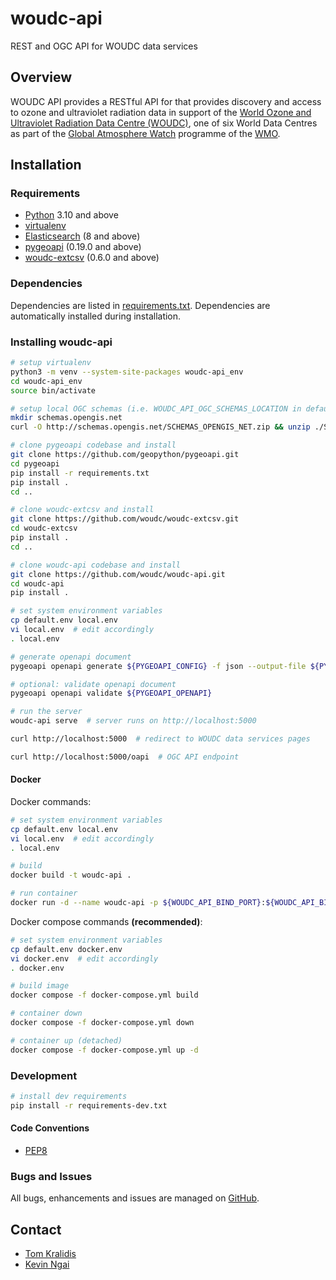 # woudc-api

REST and OGC API for WOUDC data services

## Overview

WOUDC API provides a RESTful API for that provides discovery and access to
ozone and ultraviolet radiation data in support of the [World Ozone and
Ultraviolet Radiation Data Centre (WOUDC)](https://woudc.org), one of six
World Data Centres as part of the [Global Atmosphere Watch](https://community.wmo.int/activity-areas/gaw)
programme of the [WMO](https://wmo.int).

## Installation

### Requirements
- [Python](https://python.org) 3.10 and above
- [virtualenv](https://virtualenv.pypa.io/)
- [Elasticsearch](https://www.elastic.co/products/elasticsearch) (8 and above)
- [pygeoapi](https://pygeoapi.io) (0.19.0 and above)
- [woudc-extcsv](https://github.com/woudc/woudc-extcsv) (0.6.0 and above)

### Dependencies
Dependencies are listed in [requirements.txt](requirements.txt). Dependencies
are automatically installed during installation.

### Installing woudc-api

```bash
# setup virtualenv
python3 -m venv --system-site-packages woudc-api_env
cd woudc-api_env
source bin/activate

# setup local OGC schemas (i.e. WOUDC_API_OGC_SCHEMAS_LOCATION in default.env)
mkdir schemas.opengis.net
curl -O http://schemas.opengis.net/SCHEMAS_OPENGIS_NET.zip && unzip ./SCHEMAS_OPENGIS_NET.zip "ogcapi/*" -d schemas.opengis.net && rm -f ./SCHEMAS_OPENGIS_NET.zip

# clone pygeoapi codebase and install
git clone https://github.com/geopython/pygeoapi.git
cd pygeoapi
pip install -r requirements.txt
pip install .
cd ..

# clone woudc-extcsv and install
git clone https://github.com/woudc/woudc-extcsv.git
cd woudc-extcsv
pip install .
cd ..

# clone woudc-api codebase and install
git clone https://github.com/woudc/woudc-api.git
cd woudc-api
pip install .

# set system environment variables
cp default.env local.env
vi local.env  # edit accordingly
. local.env

# generate openapi document
pygeoapi openapi generate ${PYGEOAPI_CONFIG} -f json --output-file ${PYGEOAPI_OPENAPI}

# optional: validate openapi document
pygeoapi openapi validate ${PYGEOAPI_OPENAPI}

# run the server
woudc-api serve  # server runs on http://localhost:5000

curl http://localhost:5000  # redirect to WOUDC data services pages

curl http://localhost:5000/oapi  # OGC API endpoint
```

#### Docker

Docker commands:
```bash
# set system environment variables
cp default.env local.env
vi local.env  # edit accordingly
. local.env

# build
docker build -t woudc-api .

# run container
docker run -d --name woudc-api -p ${WOUDC_API_BIND_PORT}:${WOUDC_API_BIND_PORT} woudc-api
```

Docker compose commands **(recommended)**:
```bash
# set system environment variables
cp default.env docker.env
vi docker.env  # edit accordingly
. docker.env

# build image
docker compose -f docker-compose.yml build

# container down
docker compose -f docker-compose.yml down

# container up (detached)
docker compose -f docker-compose.yml up -d
```

### Development

```bash
# install dev requirements
pip install -r requirements-dev.txt
```

#### Code Conventions

* [PEP8](https://www.python.org/dev/peps/pep-0008)

### Bugs and Issues

All bugs, enhancements and issues are managed on [GitHub](https://github.com/woudc/woudc-api/issues).

## Contact

* [Tom Kralidis](https://github.com/tomkralidis)
* [Kevin Ngai](https://github.com/kngai)
